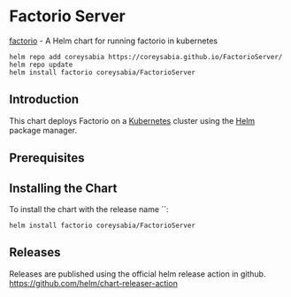 # Factorio Server

[factorio](https://github.com/coreysabia/FactorioServer) - A Helm chart for running factorio in kubernetes

```console
helm repo add coreysabia https://coreysabia.github.io/FactorioServer/
helm repo update
helm install factorio coreysabia/FactorioServer 
```

## Introduction

This chart deploys Factorio on a [Kubernetes](http://kubernetes.io) cluster using the [Helm](https://helm.sh) package manager.

## Prerequisites


## Installing the Chart

To install the chart with the release name ``:

```console
helm install factorio coreysabia/FactorioServer
```

## Releases
Releases are published using the official helm release action in github. 
https://github.com/helm/chart-releaser-action